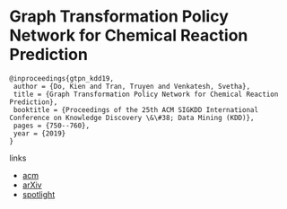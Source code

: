 # Graph Transformation Policy Network for Chemical Reaction Prediction

```
@inproceedings{gtpn_kdd19,
 author = {Do, Kien and Tran, Truyen and Venkatesh, Svetha},
 title = {Graph Transformation Policy Network for Chemical Reaction Prediction},
 booktitle = {Proceedings of the 25th ACM SIGKDD International Conference on Knowledge Discovery \&\#38; Data Mining (KDD)},
 pages = {750--760},
 year = {2019}
}
```

links
- [acm](https://dl.acm.org/citation.cfm?id=3292500.3330958)
- [arXiv](https://arxiv.org/abs/1812.09441)
- [spotlight](https://www.youtube.com/watch?v=F_6joHsqsj0)

